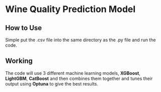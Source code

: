 # Wine Quality Prediction Model

## How to Use
Simple put the .csv file into the same directory as the .py file and run the code.

## Working
The code will use 3 different machine learning models, **XGBoost**, **LightGBM**, **CatBoost** and then combines them together and tunes their output using **Optuna** to give the best results.